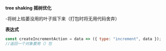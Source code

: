 **tree shaking 摇树优化**

-将树上枯萎没用的叶子摇下来（打包时将无用代码舍弃）

**表达式**

```javascript
const createIncrementAction = data => ({ type: "increment", data });
//返回一个对象要用（）包
```

